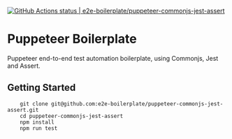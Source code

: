 [![GitHub Actions status | e2e-boilerplate/puppeteer-commonjs-jest-assert](https://github.com/e2e-boilerplate/puppeteer-commonjs-jest-assert/workflows/puppeteer-commonjs-jest-assert/badge.svg)](https://github.com/e2e-boilerplate/puppeteer-commonjs-jest-assert/actions?workflow=puppeteer-commonjs-jest-assert)

# Puppeteer Boilerplate

Puppeteer end-to-end test automation boilerplate, using Commonjs, Jest and Assert.

## Getting Started

    	git clone git@github.com:e2e-boilerplate/puppeteer-commonjs-jest-assert.git
    	cd puppeteer-commonjs-jest-assert
    	npm install
    	npm run test
